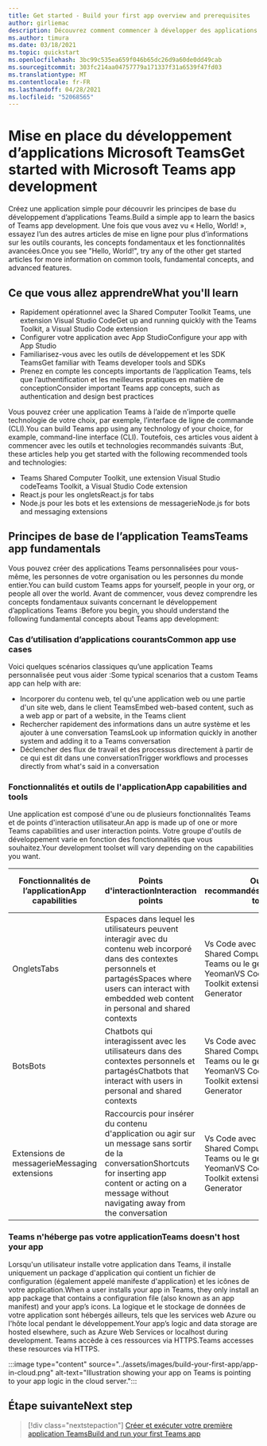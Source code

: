 ```yaml
---
title: Get started - Build your first app overview and prerequisites
author: girliemac
description: Découvrez comment commencer à développer des applications Microsoft Teams et configurer votre environnement.
ms.author: timura
ms.date: 03/18/2021
ms.topic: quickstart
ms.openlocfilehash: 3bc99c535ea659f046b65dc26d9a60de0dd49cab
ms.sourcegitcommit: 303fc214aa04757779a171337f31a6539f47fd03
ms.translationtype: MT
ms.contentlocale: fr-FR
ms.lasthandoff: 04/28/2021
ms.locfileid: "52068565"
---
```

# <a name="get-started-with-microsoft-teams-app-development"></a><span data-ttu-id="eaf9c-103">Mise en place du développement d’applications Microsoft Teams</span><span class="sxs-lookup"><span data-stu-id="eaf9c-103">Get started with Microsoft Teams app development</span></span>

<span data-ttu-id="eaf9c-104">Créez une application simple pour découvrir les principes de base du développement d’applications Teams.</span><span class="sxs-lookup"><span data-stu-id="eaf9c-104">Build a simple app to learn the basics of Teams app development.</span></span> <span data-ttu-id="eaf9c-105">Une fois que vous avez vu « Hello, World! », essayez l’un des autres articles de mise en ligne pour plus d’informations sur les outils courants, les concepts fondamentaux et les fonctionnalités avancées.</span><span class="sxs-lookup"><span data-stu-id="eaf9c-105">Once you see "Hello, World!", try any of the other get started articles for more information on common tools, fundamental concepts, and advanced features.</span></span>



## <a name="what-youll-learn"></a><span data-ttu-id="eaf9c-106">Ce que vous allez apprendre</span><span class="sxs-lookup"><span data-stu-id="eaf9c-106">What you'll learn</span></span>

* <span data-ttu-id="eaf9c-107">Rapidement opérationnel avec la Shared Computer Toolkit Teams, une extension Visual Studio Code</span><span class="sxs-lookup"><span data-stu-id="eaf9c-107">Get up and running quickly with the Teams Toolkit, a Visual Studio Code extension</span></span> 
* <span data-ttu-id="eaf9c-108">Configurer votre application avec App Studio</span><span class="sxs-lookup"><span data-stu-id="eaf9c-108">Configure your app with App Studio</span></span> 
* <span data-ttu-id="eaf9c-109">Familiarisez-vous avec les outils de développement et les SDK Teams</span><span class="sxs-lookup"><span data-stu-id="eaf9c-109">Get familiar with Teams developer tools and SDKs</span></span>
* <span data-ttu-id="eaf9c-110">Prenez en compte les concepts importants de l’application Teams, tels que l’authentification et les meilleures pratiques en matière de conception</span><span class="sxs-lookup"><span data-stu-id="eaf9c-110">Consider important Teams app concepts, such as authentication and design best practices</span></span>

<span data-ttu-id="eaf9c-111">Vous pouvez créer une application Teams à l’aide de n’importe quelle technologie de votre choix, par exemple, l’interface de ligne de commande (CLI).</span><span class="sxs-lookup"><span data-stu-id="eaf9c-111">You can build Teams app using any technology of your choice, for example, command-line interface (CLI).</span></span> <span data-ttu-id="eaf9c-112">Toutefois, ces articles vous aident à commencer avec les outils et technologies recommandés suivants :</span><span class="sxs-lookup"><span data-stu-id="eaf9c-112">But, these articles help you get started with the following recommended tools and technologies:</span></span>

* <span data-ttu-id="eaf9c-113">Teams Shared Computer Toolkit, une extension Visual Studio code</span><span class="sxs-lookup"><span data-stu-id="eaf9c-113">Teams Toolkit, a Visual Studio Code extension</span></span>
* <span data-ttu-id="eaf9c-114">React.js pour les onglets</span><span class="sxs-lookup"><span data-stu-id="eaf9c-114">React.js for tabs</span></span>
* <span data-ttu-id="eaf9c-115">Node.js pour les bots et les extensions de messagerie</span><span class="sxs-lookup"><span data-stu-id="eaf9c-115">Node.js for bots and messaging extensions</span></span>


## <a name="teams-app-fundamentals"></a><span data-ttu-id="eaf9c-116">Principes de base de l’application Teams</span><span class="sxs-lookup"><span data-stu-id="eaf9c-116">Teams app fundamentals</span></span>

<span data-ttu-id="eaf9c-117">Vous pouvez créer des applications Teams personnalisées pour vous-même, les personnes de votre organisation ou les personnes du monde entier.</span><span class="sxs-lookup"><span data-stu-id="eaf9c-117">You can build custom Teams apps for yourself, people in your org, or people all over the world.</span></span> <span data-ttu-id="eaf9c-118">Avant de commencer, vous devez comprendre les concepts fondamentaux suivants concernant le développement d’applications Teams :</span><span class="sxs-lookup"><span data-stu-id="eaf9c-118">Before you begin, you should understand the following fundamental concepts about Teams app development:</span></span>

### <a name="common-app-use-cases"></a><span data-ttu-id="eaf9c-119">Cas d’utilisation d’applications courants</span><span class="sxs-lookup"><span data-stu-id="eaf9c-119">Common app use cases</span></span>

<span data-ttu-id="eaf9c-120">Voici quelques scénarios classiques qu’une application Teams personnalisée peut vous aider :</span><span class="sxs-lookup"><span data-stu-id="eaf9c-120">Some typical scenarios that a custom Teams app can help with are:</span></span>

* <span data-ttu-id="eaf9c-121">Incorporer du contenu web, tel qu'une application web ou une partie d'un site web, dans le client Teams</span><span class="sxs-lookup"><span data-stu-id="eaf9c-121">Embed web-based content, such as a web app or part of a website, in the Teams client</span></span>
* <span data-ttu-id="eaf9c-122">Rechercher rapidement des informations dans un autre système et les ajouter à une conversation Teams</span><span class="sxs-lookup"><span data-stu-id="eaf9c-122">Look up information quickly in another system and adding it to a Teams conversation</span></span> 
* <span data-ttu-id="eaf9c-123">Déclencher des flux de travail et des processus directement à partir de ce qui est dit dans une conversation</span><span class="sxs-lookup"><span data-stu-id="eaf9c-123">Trigger workflows and processes directly from what's said in a conversation</span></span> 

### <a name="app-capabilities-and-tools"></a><span data-ttu-id="eaf9c-124">Fonctionnalités et outils de l'application</span><span class="sxs-lookup"><span data-stu-id="eaf9c-124">App capabilities and tools</span></span>

<span data-ttu-id="eaf9c-125">Une application est composé d'une ou de plusieurs fonctionnalités Teams et de points d'interaction utilisateur.</span><span class="sxs-lookup"><span data-stu-id="eaf9c-125">An app is made up of one or more Teams capabilities and user interaction points.</span></span> <span data-ttu-id="eaf9c-126">Votre groupe d'outils de développement varie en fonction des fonctionnalités que vous souhaitez.</span><span class="sxs-lookup"><span data-stu-id="eaf9c-126">Your development toolset will vary depending on the capabilities you want.</span></span>

| <span data-ttu-id="eaf9c-127">**Fonctionnalités de l’application**</span><span class="sxs-lookup"><span data-stu-id="eaf9c-127">**App capabilities**</span></span>| <span data-ttu-id="eaf9c-128">**Points d'interaction**</span><span class="sxs-lookup"><span data-stu-id="eaf9c-128">**Interaction points**</span></span> | <span data-ttu-id="eaf9c-129">**Outils recommandés**</span><span class="sxs-lookup"><span data-stu-id="eaf9c-129">**Recommended tools**</span></span> | <span data-ttu-id="eaf9c-130">**Kits de développement logiciel (SDK)**</span><span class="sxs-lookup"><span data-stu-id="eaf9c-130">**SDKs**</span></span> | <span data-ttu-id="eaf9c-131">**Piles technologiques**</span><span class="sxs-lookup"><span data-stu-id="eaf9c-131">**Technology stacks**</span></span> |
|--------|--------|--------|--------|--------|
| <span data-ttu-id="eaf9c-132">Onglets</span><span class="sxs-lookup"><span data-stu-id="eaf9c-132">Tabs</span></span> | <span data-ttu-id="eaf9c-133">Espaces dans lequel les utilisateurs peuvent interagir avec du contenu web incorporé dans des contextes personnels et partagés</span><span class="sxs-lookup"><span data-stu-id="eaf9c-133">Spaces where users can interact with embedded web content in personal and shared contexts</span></span> | <span data-ttu-id="eaf9c-134">Vs Code avec l'extension Shared Computer Toolkit Teams ou le générateur Yeoman</span><span class="sxs-lookup"><span data-stu-id="eaf9c-134">VS Code with Teams Toolkit extension or Yeoman Generator</span></span> | <span data-ttu-id="eaf9c-135">Kit de développement logiciel client JavaScript Teams</span><span class="sxs-lookup"><span data-stu-id="eaf9c-135">Teams JavaScript client SDK</span></span> | <span data-ttu-id="eaf9c-136">Technologies web générales (HTML, CSS et JavaScript) ou React.js</span><span class="sxs-lookup"><span data-stu-id="eaf9c-136">General web technologies (HTML, CSS, and JavaScript) or React.js</span></span> |
| <span data-ttu-id="eaf9c-137">Bots</span><span class="sxs-lookup"><span data-stu-id="eaf9c-137">Bots</span></span> | <span data-ttu-id="eaf9c-138">Chatbots qui interagissent avec les utilisateurs dans des contextes personnels et partagés</span><span class="sxs-lookup"><span data-stu-id="eaf9c-138">Chatbots that interact with users in personal and shared contexts</span></span> | <span data-ttu-id="eaf9c-139">Vs Code avec l'extension Shared Computer Toolkit Teams ou le générateur Yeoman</span><span class="sxs-lookup"><span data-stu-id="eaf9c-139">VS Code with Teams Toolkit extension or Yeoman Generator</span></span> | <span data-ttu-id="eaf9c-140">SDK Bot Botework SDK</span><span class="sxs-lookup"><span data-stu-id="eaf9c-140">Bot Franework SDK</span></span> | <span data-ttu-id="eaf9c-141">Node.js, C# ou Python</span><span class="sxs-lookup"><span data-stu-id="eaf9c-141">Node.js, C#, or Python</span></span> | 
| <span data-ttu-id="eaf9c-142">Extensions de messagerie</span><span class="sxs-lookup"><span data-stu-id="eaf9c-142">Messaging extensions</span></span> | <span data-ttu-id="eaf9c-143">Raccourcis pour insérer du contenu d'application ou agir sur un message sans sortir de la conversation</span><span class="sxs-lookup"><span data-stu-id="eaf9c-143">Shortcuts for inserting app content or acting on a message without navigating away from the conversation</span></span> | <span data-ttu-id="eaf9c-144">Vs Code avec l'extension Shared Computer Toolkit Teams ou le générateur Yeoman</span><span class="sxs-lookup"><span data-stu-id="eaf9c-144">VS Code with Teams Toolkit extension or Yeoman Generator</span></span> | <span data-ttu-id="eaf9c-145">Bot Framework SDK</span><span class="sxs-lookup"><span data-stu-id="eaf9c-145">Bot Framework SDK</span></span> | <span data-ttu-id="eaf9c-146">Node.js, C# ou Python</span><span class="sxs-lookup"><span data-stu-id="eaf9c-146">Node.js, C#, or Python</span></span> |

### <a name="teams-doesnt-host-your-app"></a><span data-ttu-id="eaf9c-147">Teams n'héberge pas votre application</span><span class="sxs-lookup"><span data-stu-id="eaf9c-147">Teams doesn't host your app</span></span>

<span data-ttu-id="eaf9c-148">Lorsqu'un utilisateur installe votre application dans Teams, il installe uniquement un package d'application qui contient un fichier de configuration (également appelé manifeste d'application) et les icônes de votre application.</span><span class="sxs-lookup"><span data-stu-id="eaf9c-148">When a user installs your app in Teams, they only install an app package that contains a configuration file (also known as an app manifest) and your app’s icons.</span></span> <span data-ttu-id="eaf9c-149">La logique et le stockage de données de votre application sont hébergés ailleurs, tels que les services web Azure ou l'hôte local pendant le développement.</span><span class="sxs-lookup"><span data-stu-id="eaf9c-149">Your app’s logic and data storage are hosted elsewhere, such as Azure Web Services or localhost during development.</span></span> <span data-ttu-id="eaf9c-150">Teams accède à ces ressources via HTTPS.</span><span class="sxs-lookup"><span data-stu-id="eaf9c-150">Teams accesses these resources via HTTPS.</span></span>

:::image type="content" source="../assets/images/build-your-first-app/app-in-cloud.png" alt-text="Illustration showing your app on Teams is pointing to your app logic in the cloud server.":::

## <a name="next-step"></a><span data-ttu-id="eaf9c-152">Étape suivante</span><span class="sxs-lookup"><span data-stu-id="eaf9c-152">Next step</span></span>

> [!div class="nextstepaction"]
> [<span data-ttu-id="eaf9c-153">Créer et exécuter votre première application Teams</span><span class="sxs-lookup"><span data-stu-id="eaf9c-153">Build and run your first Teams app</span></span>](../build-your-first-app/build-and-run.md)

